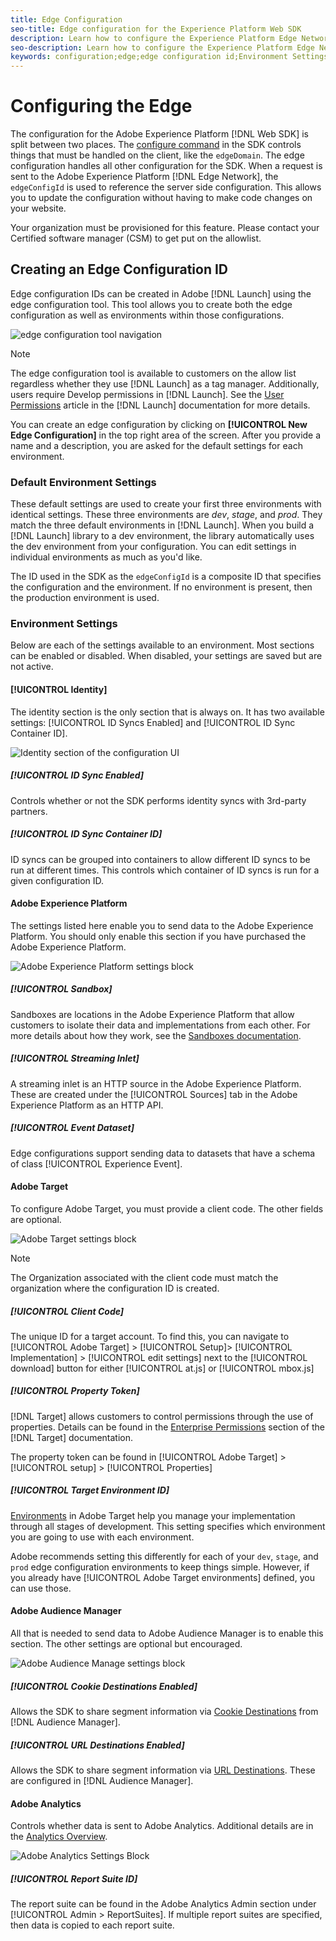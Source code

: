 ```yaml
---
title: Edge Configuration
seo-title: Edge configuration for the Experience Platform Web SDK
description: Learn how to configure the Experience Platform Edge Network. 
seo-description: Learn how to configure the Experience Platform Edge Network. 
keywords: configuration;edge;edge configuration id;Environment Settings;edgeConfigId;identity;id sync enabled;ID Sync Container ID;Sandbox;Streaming Inlet;Event Dataset;target;client code;Property Token;Target Environment ID;Cookie Destinations;url Destinations;Analytics Settings Blockreport suite id;
---
```


# Configuring the Edge

The configuration for the Adobe Experience Platform [!DNL Web SDK] is split between two places. The [configure command](configuring-the-sdk.md) in the SDK controls things that must be handled on the client, like the `edgeDomain`. The edge configuration handles all other configuration for the SDK. When a request is sent to the Adobe Experience Platform [!DNL Edge Network], the `edgeConfigId` is used to reference the server side configuration. This allows you to update the configuration without having to make code changes on your website. 

Your organization must be provisioned for this feature. Please contact your Certified software manager (CSM) to get put on the allowlist.

## Creating an Edge Configuration ID

Edge configuration IDs can be created in Adobe [!DNL Launch] using the edge configuration tool. This tool allows you to create both the edge configuration as well as environments within those configurations.

![edge configuration tool navigation](../../assets/edge_configuration_nav.png)

>[!NOTE]
>
>The edge configuration tool is available to customers on the allow list regardless whether they use [!DNL Launch] as a tag manager. Additionally, users require Develop permissions in [!DNL Launch]. See the [User Permissions](https://docs.adobe.com/content/help/en/launch/using/reference/admin/user-permissions.html) article in the [!DNL Launch] documentation for more details.

You can create an edge configuration by clicking on **[!UICONTROL New Edge Configuration]** in the top right area of the screen. After you provide a name and a description, you are asked for the default settings for each environment.

### Default Environment Settings

These default settings are used to create your first three environments with identical settings. These three environments are *dev*, *stage*, and *prod*. They match the three default environments in [!DNL Launch]. When you build a [!DNL Launch] library to a dev environment, the library automatically uses the dev environment from your configuration. You can edit settings in individual environments as much as you'd like.

The ID used in the SDK as the `edgeConfigId` is a composite ID that specifies the configuration and the environment. If no environment is present, then the production environment is used.

### Environment Settings

Below are each of the settings available to an environment. Most sections can be enabled or disabled. When disabled, your settings are saved but are not active.

#### [!UICONTROL Identity]

The identity section is the only section that is always on. It has two available settings: [!UICONTROL ID Syncs Enabled] and [!UICONTROL ID Sync Container ID].

![Identity section of the configuration UI](../../assets/edge_configuration_identity.png)

##### [!UICONTROL ID Sync Enabled]

Controls whether or not the SDK performs identity syncs with 3rd-party partners.

##### [!UICONTROL ID Sync Container ID]

ID syncs can be grouped into containers to allow different ID syncs to be run at different times. This controls which container of ID syncs is run for a given configuration ID.

#### Adobe Experience Platform

The settings listed here enable you to send data to the Adobe Experience Platform. You should only enable this section if you have purchased the Adobe Experience Platform.

![Adobe Experience Platform settings block](../../assets/edge_configuration_aep.png)

##### [!UICONTROL Sandbox]

Sandboxes are locations in the Adobe Experience Platform that allow customers to isolate their data and implementations from each other. For more details about how they work, see the [Sandboxes documentation](../../sandboxes/home.md).

##### [!UICONTROL Streaming Inlet]

A streaming inlet is an HTTP source in the Adobe Experience Platform. These are created under the [!UICONTROL Sources] tab in the Adobe Experience Platform as an HTTP API.

##### [!UICONTROL Event Dataset]

Edge configurations support sending data to datasets that have a schema of class [!UICONTROL Experience Event].

#### Adobe Target

To configure Adobe Target, you must provide a client code. The other fields are optional.

![Adobe Target settings block](../../assets/edge_configuration_target.png)

>[!NOTE]
>
>The Organization associated with the client code must match the organization where the configuration ID is created.

##### [!UICONTROL Client Code]

The unique ID for a target account. To find this, you can navigate to [!UICONTROL Adobe Target] > [!UICONTROL Setup]> [!UICONTROL Implementation] > [!UICONTROL edit settings] next to the [!UICONTROL download] button for either [!UICONTROL at.js] or [!UICONTROL mbox.js]

##### [!UICONTROL Property Token]

[!DNL Target] allows customers to control permissions through the use of properties. Details can be found in the [Enterprise Permissions](https://docs.adobe.com/content/help/en/target/using/administer/manage-users/enterprise/properties-overview.html) section of the [!DNL Target] documentation.

The property token can be found in [!UICONTROL Adobe Target] > [!UICONTROL setup] > [!UICONTROL Properties]

##### [!UICONTROL Target Environment ID]

[Environments](https://docs.adobe.com/content/help/en/target/using/administer/hosts.html) in Adobe Target help you manage your implementation through all stages of development. This setting specifies which environment you are going to use with each environment.

Adobe recommends setting this differently for each of your `dev`, `stage`, and `prod` edge configuration environments to keep things simple. However, if you already have [!UICONTROL Adobe Target environments] defined, you can use those.

#### Adobe Audience Manager

All that is needed to send data to Adobe Audience Manager is to enable this section. The other settings are optional but encouraged.

![Adobe Audience Manage settings block](../../assets/edge_configuration_aam.png)

##### [!UICONTROL Cookie Destinations Enabled]

Allows the SDK to share segment information via [Cookie Destinations](https://docs.adobe.com/content/help/en/audience-manager/user-guide/features/destinations/custom-destinations/create-cookie-destination.html) from [!DNL Audience Manager].

##### [!UICONTROL URL Destinations Enabled]

Allows the SDK to share segment information via [URL Destinations](https://docs.adobe.com/content/help/en/audience-manager/user-guide/features/destinations/custom-destinations/create-url-destination.html). These are configured in [!DNL Audience Manager].

#### Adobe Analytics

Controls whether data is sent to Adobe Analytics. Additional details are in the [Analytics Overview](../solution-specific/analytics/analytics-overview.md).

![Adobe Analytics Settings Block](../../assets/edge_configuration_aa.png)

##### [!UICONTROL Report Suite ID]

The report suite can be found in the Adobe Analytics Admin section under [!UICONTROL Admin > ReportSuites]. If multiple report suites are specified, then data is copied to each report suite.

